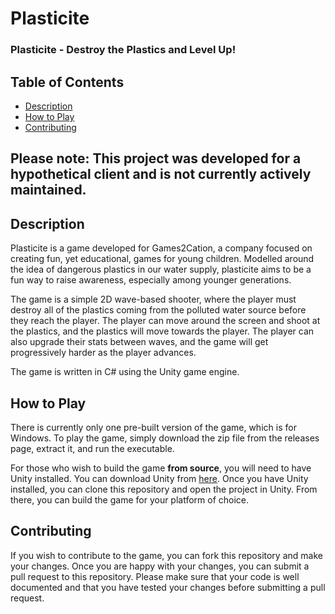 # Plasticite
### Plasticite - Destroy the Plastics and Level Up!



## Table of Contents
- [Description](#description)
- [How to Play](#how-to-play)
- [Contributing](#contributing)

Please note: This project was developed for a hypothetical client
and is not currently actively maintained.
----

## Description

Plasticite is a game developed for Games2Cation, a company focused
on creating fun, yet educational, games for young children.
Modelled around the idea of dangerous plastics
in our water supply, plasticite aims to be a fun way to raise awareness,
especially among younger generations.

The game is a simple 2D wave-based shooter, where the player must
destroy all of the plastics coming from the polluted water source
before they reach the player. The player can move around the screen
and shoot at the plastics, and the plastics will move towards the
player. The player can also upgrade their stats between
waves, and the game will get progressively harder as the player
advances.

The game is written in C# using the Unity game engine.

## How to Play

There is currently only one pre-built version of the game, which is
for Windows. To play the game, simply download the zip file from
the releases page, extract it, and run the executable.

For those who wish to build the game **from source**, you will need
to have Unity installed. You can download Unity from
[here](https://unity3d.com/get-unity/download). Once you have Unity
installed, you can clone this repository and open the project in
Unity. From there, you can build the game for your platform of
choice.


## Contributing

If you wish to contribute to the game, you can fork this repository
and make your changes. Once you are happy with your changes, you can
submit a pull request to this repository. Please make sure that your
code is well documented and that you have tested your changes before
submitting a pull request.

